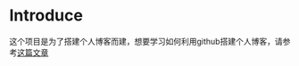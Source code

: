# Introduce #

这个项目是为了搭建个人博客而建，想要学习如何利用github搭建个人博客，请参考[这篇文章](http://jmyblog.top/Hexo-GithubPages-CodingPages%E6%90%AD%E5%BB%BA%E8%87%AA%E5%B7%B1%E7%9A%84%E4%B8%AA%E4%BA%BA%E5%8D%9A%E5%AE%A2/#more )
